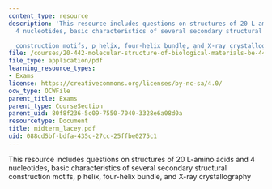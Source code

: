 ```yaml
---
content_type: resource
description: 'This resource includes questions on structures of 20 L-amino acids and
  4 nucleotides, basic characteristics of several secondary structural

  construction motifs, p helix, four-helix bundle, and X-ray crystallography'
file: /courses/20-442-molecular-structure-of-biological-materials-be-442-fall-2005/088cd5bfbdfa435c27cc25ffbe0275c1_midterm_lacey.pdf
file_type: application/pdf
learning_resource_types:
- Exams
license: https://creativecommons.org/licenses/by-nc-sa/4.0/
ocw_type: OCWFile
parent_title: Exams
parent_type: CourseSection
parent_uid: 80f8f236-5c09-7550-7040-3328e6a08d0a
resourcetype: Document
title: midterm_lacey.pdf
uid: 088cd5bf-bdfa-435c-27cc-25ffbe0275c1
---
```

This resource includes questions on structures of 20 L-amino acids and 4 nucleotides, basic characteristics of several secondary structural
construction motifs, p helix, four-helix bundle, and X-ray crystallography